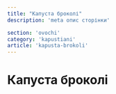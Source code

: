 ```yaml
---
title: "Капуста броколі"
description: 'meta опис сторінки'

section: 'ovochi'
category: 'kapustiani'
article: 'kapusta-brokoli'
---
```


# Капуста броколі